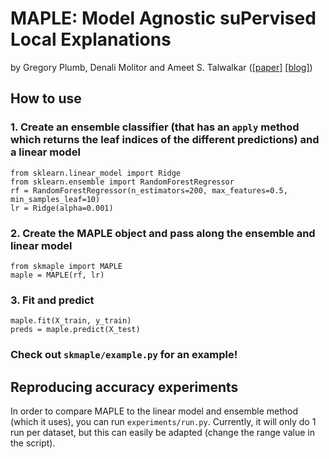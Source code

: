 # MAPLE: Model Agnostic suPervised Local Explanations

by Gregory Plumb, Denali Molitor and Ameet S. Talwalkar ([[paper]](http://papers.nips.cc/paper/7518-model-agnostic-supervised-local-explanations) [[blog]](https://blog.ml.cmu.edu/2019/07/13/towards-interpretable-tree-ensembles/))


## How to use

### 1. Create an ensemble classifier (that has an `apply` method which returns the leaf indices of the different predictions) and a linear model

```python3
from sklearn.linear_model import Ridge
from sklearn.ensemble import RandomForestRegressor
rf = RandomForestRegressor(n_estimators=200, max_features=0.5, min_samples_leaf=10)
lr = Ridge(alpha=0.001)
```

### 2. Create the MAPLE object and pass along the ensemble and linear model
```python3
from skmaple import MAPLE
maple = MAPLE(rf, lr)
```

### 3. Fit and predict
```python3
maple.fit(X_train, y_train)
preds = maple.predict(X_test)
```

### Check out `skmaple/example.py` for an example!

## Reproducing accuracy experiments

In order to compare MAPLE to the linear model and ensemble method (which it uses), you can run `experiments/run.py`. Currently, it will only do 1 run per dataset, but this can easily be adapted (change the range value in the script).